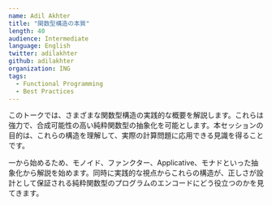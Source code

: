```yaml
---
name: Adil Akhter
title: "関数型構造の本質"
length: 40
audience: Intermediate
language: English
twitter: adilakhter
github: adilakhter
organization: ING
tags:
  - Functional Programming
  - Best Practices
---
```

このトークでは、さまざまな関数型構造の実践的な概要を解説します。これらは強力で、合成可能性の高い純粋関数型の抽象化を可能とします。本セッションの目的は、これらの構造を理解して、実際の計算問題に応用できる見識を得ることです。

一から始めるため、モノイド、ファンクター、Applicative、モナドといった抽象化から解説を始めます。同時に実践的な視点からこれらの構造が、正しさが設計として保証される純粋関数型のプログラムのエンコードにどう役立つのかを見てきます。
